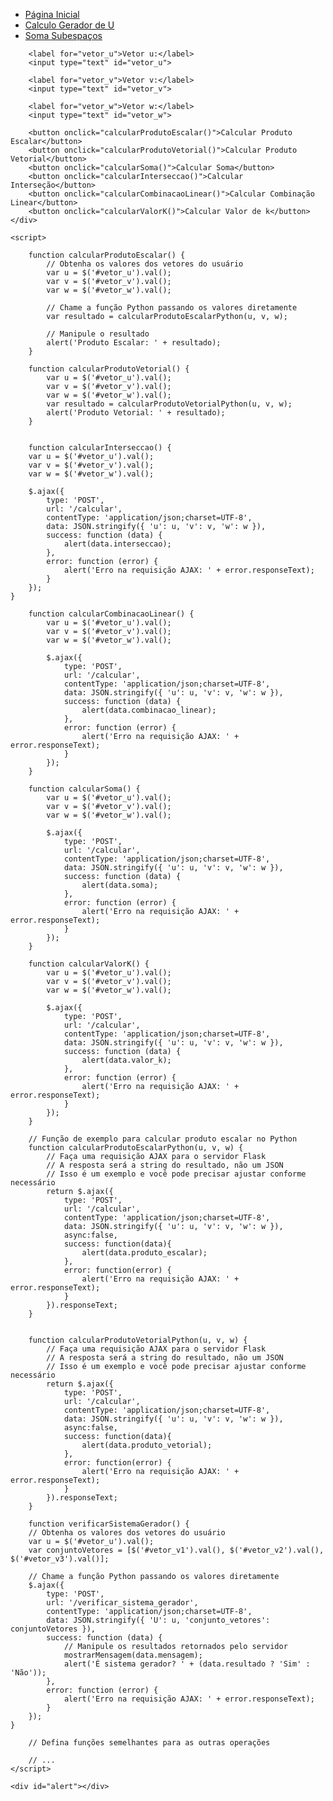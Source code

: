 
<!DOCTYPE html>
<html lang="pt-br">
<head>
    <meta charset="UTF-8">
    <meta name="viewport" content="width=device-width, initial-scale=1.0">
    <link rel="icon" type="image/x-icon" href="favicon.ico">
    <link rel="stylesheet" href="{{ url_for('static', filename='style.css') }}">
    <script src="https://code.jquery.com/jquery-3.6.4.min.js"></script>
    <title>Calculadora Álgebra Linear</title>
</head>
<body> 
    <div class="container">
    <ul>
        <li><a href="index.html">Página Inicial</a></li>
        <li><a href="calculoGeradorU.html">Calculo Gerador de U</a></li> <!-- Adicione este link -->
        <li><a href="soma_subespacos.html">Soma Subespaços</a></li> <!-- Adicione este link -->
    </ul>


        <label for="vetor_u">Vetor u:</label>
        <input type="text" id="vetor_u">

        <label for="vetor_v">Vetor v:</label>
        <input type="text" id="vetor_v">

        <label for="vetor_w">Vetor w:</label>
        <input type="text" id="vetor_w">

        <button onclick="calcularProdutoEscalar()">Calcular Produto Escalar</button>
        <button onclick="calcularProdutoVetorial()">Calcular Produto Vetorial</button>
        <button onclick="calcularSoma()">Calcular Soma</button>
        <button onclick="calcularInterseccao()">Calcular Interseção</button>
        <button onclick="calcularCombinacaoLinear()">Calcular Combinação Linear</button>
        <button onclick="calcularValorK()">Calcular Valor de k</button>
    </div>

    <script>
       
        function calcularProdutoEscalar() {
            // Obtenha os valores dos vetores do usuário
            var u = $('#vetor_u').val();
            var v = $('#vetor_v').val();
            var w = $('#vetor_w').val();

            // Chame a função Python passando os valores diretamente
            var resultado = calcularProdutoEscalarPython(u, v, w);

            // Manipule o resultado
            alert('Produto Escalar: ' + resultado);
        }

        function calcularProdutoVetorial() {
            var u = $('#vetor_u').val();
            var v = $('#vetor_v').val();
            var w = $('#vetor_w').val();
            var resultado = calcularProdutoVetorialPython(u, v, w);
            alert('Produto Vetorial: ' + resultado);
        }
        

        function calcularInterseccao() {
        var u = $('#vetor_u').val();
        var v = $('#vetor_v').val();
        var w = $('#vetor_w').val();

        $.ajax({
            type: 'POST',
            url: '/calcular',
            contentType: 'application/json;charset=UTF-8',
            data: JSON.stringify({ 'u': u, 'v': v, 'w': w }),
            success: function (data) {
                alert(data.interseccao);
            },
            error: function (error) {
                alert('Erro na requisição AJAX: ' + error.responseText);
            }
        });
    }

        function calcularCombinacaoLinear() {
            var u = $('#vetor_u').val();
            var v = $('#vetor_v').val();
            var w = $('#vetor_w').val();

            $.ajax({
                type: 'POST',
                url: '/calcular',
                contentType: 'application/json;charset=UTF-8',
                data: JSON.stringify({ 'u': u, 'v': v, 'w': w }),
                success: function (data) {
                    alert(data.combinacao_linear);
                },
                error: function (error) {
                    alert('Erro na requisição AJAX: ' + error.responseText);
                }
            });
        }

        function calcularSoma() {
            var u = $('#vetor_u').val();
            var v = $('#vetor_v').val();
            var w = $('#vetor_w').val();

            $.ajax({
                type: 'POST',
                url: '/calcular',
                contentType: 'application/json;charset=UTF-8',
                data: JSON.stringify({ 'u': u, 'v': v, 'w': w }),
                success: function (data) {
                    alert(data.soma);
                },
                error: function (error) {
                    alert('Erro na requisição AJAX: ' + error.responseText);
                }
            });
        }

        function calcularValorK() {
            var u = $('#vetor_u').val();
            var v = $('#vetor_v').val();
            var w = $('#vetor_w').val();

            $.ajax({
                type: 'POST',
                url: '/calcular',
                contentType: 'application/json;charset=UTF-8',
                data: JSON.stringify({ 'u': u, 'v': v, 'w': w }),
                success: function (data) {
                    alert(data.valor_k);
                },
                error: function (error) {
                    alert('Erro na requisição AJAX: ' + error.responseText);
                }
            });
        }

        // Função de exemplo para calcular produto escalar no Python
        function calcularProdutoEscalarPython(u, v, w) {
            // Faça uma requisição AJAX para o servidor Flask
            // A resposta será a string do resultado, não um JSON
            // Isso é um exemplo e você pode precisar ajustar conforme necessário
            return $.ajax({
                type: 'POST',
                url: '/calcular',
                contentType: 'application/json;charset=UTF-8',
                data: JSON.stringify({ 'u': u, 'v': v, 'w': w }),
                async:false,
                success: function(data){
                    alert(data.produto_escalar);
                },
                error: function(error) {
                    alert('Erro na requisição AJAX: ' + error.responseText);
                }
            }).responseText;
        }


        function calcularProdutoVetorialPython(u, v, w) {
            // Faça uma requisição AJAX para o servidor Flask
            // A resposta será a string do resultado, não um JSON
            // Isso é um exemplo e você pode precisar ajustar conforme necessário
            return $.ajax({
                type: 'POST',
                url: '/calcular',
                contentType: 'application/json;charset=UTF-8',
                data: JSON.stringify({ 'u': u, 'v': v, 'w': w }),
                async:false,
                success: function(data){
                    alert(data.produto_vetorial);
                },
                error: function(error) {
                    alert('Erro na requisição AJAX: ' + error.responseText);
                }
            }).responseText;
        }

        function verificarSistemaGerador() {
        // Obtenha os valores dos vetores do usuário
        var u = $('#vetor_u').val();
        var conjuntoVetores = [$('#vetor_v1').val(), $('#vetor_v2').val(), $('#vetor_v3').val()];

        // Chame a função Python passando os valores diretamente
        $.ajax({
            type: 'POST',
            url: '/verificar_sistema_gerador',
            contentType: 'application/json;charset=UTF-8',
            data: JSON.stringify({ 'U': u, 'conjunto_vetores': conjuntoVetores }),
            success: function (data) {
                // Manipule os resultados retornados pelo servidor
                mostrarMensagem(data.mensagem);
                alert('É sistema gerador? ' + (data.resultado ? 'Sim' : 'Não'));
            },
            error: function (error) {
                alert('Erro na requisição AJAX: ' + error.responseText);
            }
        });
    }

        // Defina funções semelhantes para as outras operações

        // ...
    </script>

    <div id="alert"></div>
</body>
</html>
